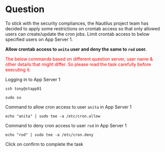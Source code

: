 # Question
To stick with the security compliances, the Nautilus project team has decided to apply some restrictions on crontab access so that only allowed users can create/update the cron jobs. Limit crontab access to below specified users on App Server 1.

**Allow crontab access to `anita` user and deny the same to `rod` user.**

<span style="color: red;">The below commands based on different question server, user name & other details that might differ. So please read the task carefully before executing it. </span>

Logging in to App Server 1

```
ssh tony@stapp01
```

```
sudo su
```

Command to allow cron access to user `anita` in App Server 1

```
echo "anita" | sudo tee -a /etc/cron.allow
```
Command to deny cron access to user `rod` in App Server 1

```
echo "rod" | sudo tee -a /etc/cron.deny
```

Click on confirm to complete the task